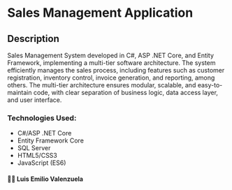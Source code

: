 # Sales Management Application

## Description

Sales Management System developed in C#, ASP .NET Core, and Entity Framework, implementing a multi-tier software architecture. The system efficiently manages the sales process, including features such as customer registration, inventory control, invoice generation, and reporting, among others. The multi-tier architecture ensures modular, scalable, and easy-to-maintain code, with clear separation of business logic, data access layer, and user interface.

### Technologies Used:

- C#/ASP .NET Core
- Entity Framework Core
- SQL Server
- HTML5/CSS3
- JavaScript (ES6)

#### 👨‍💻 Luis Emilio Valenzuela
